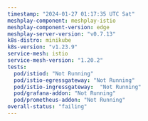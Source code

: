 ```yaml
---
timestamp: "2024-01-27 01:17:35 UTC Sat"
meshplay-component: meshplay-istio
meshplay-component-version: edge
meshplay-server-version: "v0.7.13"
k8s-distro: minikube
k8s-version: "v1.23.9"
service-mesh: istio
service-mesh-version: "1.20.2"
tests:
  pod/istiod: "Not Running"
  pod/istio-egressgateway: "Not Running"
  pod/istio-ingressgateway:  "Not Running"
  pod/grafana-addon: "Not Running"
  pod/prometheus-addon: "Not Running"
overall-status: "failing"
---
```

